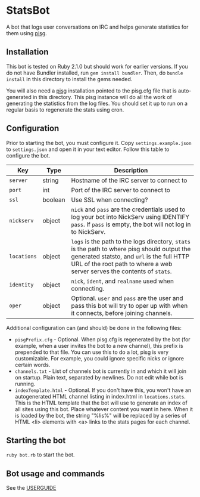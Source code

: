 StatsBot
========

A bot that logs user conversations on IRC and helps generate statistics for them using [pisg](http://pisg.sourceforge.net/).

## Installation

This bot is tested on Ruby 2.1.0 but should work for earlier versions. If you do not have Bundler installed, run ```gem install bundler```. Then, do ```bundle install``` in this directory to install the gems needed.

You will also need a [pisg](http://pisg.sourceforge.net/) installation pointed to the pisg.cfg file that is auto-generated in this directory. This pisg instance will do all the work of generating the statistics from the log files. You should set it up to run on a regular basis to regenerate the stats using cron.

## Configuration

Prior to starting the bot, you must configure it. Copy ```settings.example.json``` to ```settings.json``` and open it in your text editor. Follow this table to configure the bot.

Key | Type | Description
--- | ---- | -----------
```server``` | string | Hostname of the IRC server to connect to
```port``` | int | Port of the IRC server to connect to
```ssl``` | boolean | Use SSL when connecting?
```nickserv``` | object | ```nick``` and ```pass``` are the credentials used to log your bot into NickServ using IDENTIFY ```pass```. If ```pass``` is empty, the bot will not log in to NickServ.
```locations```| object | ```logs``` is the path to the logs directory, ```stats``` is the path to where pisg should output the generated statsto, and ```url``` is the full HTTP URL of the root path to where a web server serves the contents of ```stats```.
```identity``` | object | ```nick```, ```ident```, and ```realname``` used when connecting.
```oper``` | object | Optional. ```user``` and ```pass``` are the user and pass this bot will try to oper up with when it connects, before joining channels.

Additional configuration can (and should) be done in the following files:

* `pisgPrefix.cfg` - Optional. When pisg.cfg is regenerated by the bot (for example, when a user invites the bot to a new channel), this prefix is prepended to that file. You can use this to do a lot, pisg is very customizable. For example, you could ignore specific nicks or ignore certain words.
* `channels.txt` - List of channels bot is currently in and which it will join on startup. Plain text, separated by newlines. Do not edit while bot is running.
* `indexTemplate.html` - Optional. If you don't have this, you won't have an autogenerated HTML channel listing in index.html in ```locations.stats```. This is the HTML template that the bot will use to generate an index of all sites using this bot. Place whatever content you want in here. When it is loaded by the bot, the string "%lis%" will be replaced by a series of HTML \<li\> elements with \<a\> links to the stats pages for each channel.

## Starting the bot
```ruby bot.rb``` to start the bot.

## Bot usage and commands
See the [USERGUIDE](USERGUIDE.md)